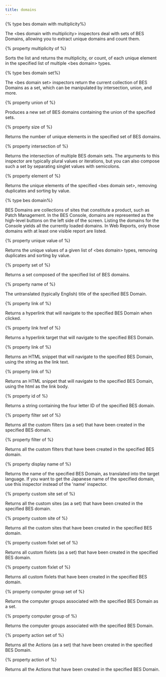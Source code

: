 ```yaml
---
title: domains
---
```


{% type bes domain with multiplicity%}

The &lt;bes domain with multiplicity&gt; inspectors deal with sets of BES Domains, allowing you to extract unique domains and count them.

{% property multiplicity of <bes domain with multiplicity> %}

Sorts the list and returns the multiplicity, or count, of each unique element in the specified list of multiple &lt;bes domain&gt; types.

{% type bes domain set%}

The &lt;bes domain set&gt; inspectors return the current collection of BES Domains as a set, which can be manipulated by intersection, union, and more.

{% property union of <bes domain set> %}

Produces a new set of BES domains containing the union of the specified sets.

{% property size of <bes domain set> %}

Returns the number of unique elements in the specified set of BES domains.

{% property intersection of <bes domain set> %}

Returns the intersection of multiple BES domain sets. The arguments to this inspector are typically plural values or iterations, but you can also compose such a set by separating singlet values with semicolons.

{% property element of <bes domain set> %}

Returns the unique elements of the specified &lt;bes domain set&gt;, removing duplicates and sorting by value.

{% type bes domain%}

BES Domains are collections of sites that constitute a product, such as Patch Management. In the BES Console, domains are represented as the high-level buttons on the left side of the screen. Listing the domains for the Console yields all the currently loaded domains. In Web Reports, only those domains with at least one visible report are listed.

{% property unique value of <bes domain> %}

Returns the unique values of a given list of &lt;bes domain&gt; types, removing duplicates and sorting by value.

{% property set of <bes domain> %}

Returns a set composed of the specified list of BES domains.

{% property name of <bes domain> %}

The untranslated (typically English) title of the specified BES Domain.

{% property link of <bes domain> %}

Returns a hyperlink that will navigate to the specified BES Domain when clicked.

{% property link href of <bes domain> %}

Returns a hyperlink target that will navigate to the specified BES Domain.

{% property link <string> of <bes domain> %}

Returns an HTML snippet that will navigate to the specified BES Domain, using the string as the link text.

{% property link <html> of <bes domain> %}

Returns an HTML snippet that will navigate to the specified BES Domain, using the html as the link body.

{% property id of <bes domain> %}

Returns a string containing the four letter ID of the specified BES domain.

{% property filter set of <bes domain> %}

Returns all the custom filters (as a set) that have been created in the specified BES domain.

{% property filter of <bes domain> %}

Returns all the custom filters that have been created in the specified BES domain.

{% property display name of <bes domain> %}

Returns the name of the specified BES Domain, as translated into the target language. If you want to get the Japanese name of the specified domain, use this inspector instead of the &#39;name&#39; inspector.

{% property custom site set of <bes domain> %}

Returns all the custom sites (as a set) that have been created in the specified BES domain.

{% property custom site of <bes domain> %}

Returns all the custom sites that have been created in the specified BES domain.

{% property custom fixlet set of <bes domain> %}

Returns all custom fixlets (as a set) that have been created in the specified BES domain.

{% property custom fixlet of <bes domain> %}

Returns all custom fixlets that have been created in the specified BES domain.

{% property computer group set of <bes domain> %}

Returns the computer groups associated with the specified BES Domain as a set.

{% property computer group of <bes domain> %}

Returns the computer groups associated with the specified BES Domain.

{% property action set of <bes domain> %}

Returns all the Actions (as a set) that have been created in the specified BES Domain.

{% property action of <bes domain> %}

Returns all the Actions that have been created in the specified BES Domain.

